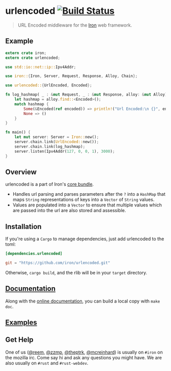 urlencoded [![Build Status](https://secure.travis-ci.org/iron/urlencoded.png?branch=master)](https://travis-ci.org/iron/urlencoded)
====

> URL Encoded middleware for the [Iron](https://github.com/iron/iron) web framework.

## Example

```rust
extern crate iron;
extern crate urlencoded;

use std::io::net::ip::Ipv4Addr;

use iron::{Iron, Server, Request, Response, Alloy, Chain};

use urlencoded::{UrlEncoded, Encoded};

fn log_hashmap( _ : &mut Request, _ : &mut Response, alloy: &mut Alloy) {
    let hashmap = alloy.find::<Encoded>();
    match hashmap {
        Some(&Encoded(ref encoded)) => println!("Url Encoded:\n {}", encoded),
        None => ()
    }
}

fn main() {
    let mut server: Server = Iron::new();
    server.chain.link(UrlEncoded::new());
    server.chain.link(log_hashmap);
    server.listen(Ipv4Addr(127, 0, 0, 1), 3000);
}
```

## Overview

urlencoded is a part of Iron's [core bundle](https://github.com/iron/core).

- Handles url parsing and parses parameters after the `?` into a `HashMap` that maps
`String` representations of keys into a `Vector` of `String` values.
- Values are populated into a `Vector` to ensure that multiple values which are passed
into the url are also stored and assessible. 

## Installation

If you're using a `Cargo` to manage dependencies, just add urlencoded to the toml:

```toml
[dependencies.urlencoded]

git = "https://github.com/iron/urlencoded.git"
```

Otherwise, `cargo build`, and the rlib will be in your `target` directory.

## [Documentation](http://docs.ironframework.io/core/urlencoded)

Along with the [online documentation](http://docs.ironframework.io/core/urlencoded),
you can build a local copy with `make doc`.

## [Examples](/examples)

## Get Help

One of us ([@reem](https://github.com/reem/), [@zzmp](https://github.com/zzmp/),
[@theptrk](https://github.com/theptrk/), [@mcreinhard](https://github.com/mcreinhard))
is usually on `#iron` on the mozilla irc. Come say hi and ask any questions you might have.
We are also usually on `#rust` and `#rust-webdev`.
